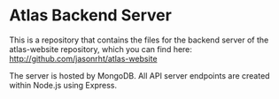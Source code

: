 # Atlas Backend Server

This is a repository that contains the files for the backend server of the atlas-website repository, which you can find here: 
http://github.com/jasonrht/atlas-website

The server is hosted by MongoDB. All API server endpoints are created within Node.js using Express. 
